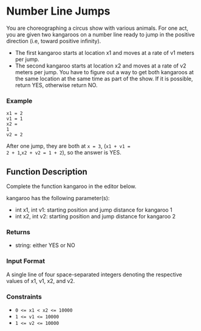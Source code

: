 # Number Line Jumps

You are choreographing a circus show with various animals. For one act, you are given two kangaroos on a number line ready to jump in the positive direction (i.e, toward positive infinity).

- The first kangaroo starts at location x1 and moves at a rate of v1 meters per jump.
- The second kangaroo starts at location x2 and moves at a rate of v2 meters per jump.
You have to figure out a way to get both kangaroos at the same location at the same time as part of the show. If it is possible, return YES, otherwise return NO.

### Example

<code>x1 = 2</code><br/>
<code>v1 = 1</code><br/>
<code>x2 = 1</code><br/>
<code>v2 = 2</code><br/>

After one jump, they are both at <code>x = 3</code>, (<code>x1 + v1 = 2 + 1</code>,<code>x2 + v2 = 1 + 2</code>), so the answer is YES.

## Function Description

Complete the function kangaroo in the editor below.

kangaroo has the following parameter(s):

- int x1, int v1: starting position and jump distance for kangaroo 1
- int x2, int v2: starting position and jump distance for kangaroo 2

### Returns

- string: either YES or NO

### Input Format

A single line of four space-separated integers denoting the respective values of x1, v1, x2, and v2.

### Constraints

- <code>0 <= x1 < x2 <= 10000</code>
- <code>1 <= v1 <= 10000</code>
- <code>1 <= v2 <= 10000</code>